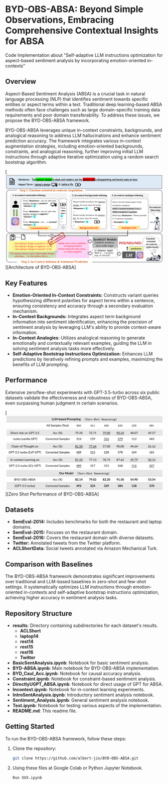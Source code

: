 # BYD-OBS-ABSA: Beyond Simple Observations, Embracing Comprehensive Contextual Insights for ABSA
Code Implementation about "Self-adaptive LLM instructions optimization for aspect-based sentiment analysis by incorporating emotion-oriented in-contexts"

## Overview

Aspect-Based Sentiment Analysis (ABSA) is a crucial task in natural language processing (NLP) that identifies sentiment towards specific entities or aspect terms within a text. Traditional deep learning-based ABSA methods often face challenges such as large domain-specific training data requirements and poor domain transferability. To address these issues, we propose the BYD-OBS-ABSA framework.

BYD-OBS-ABSA leverages unique in-context constraints, backgrounds, and analogical reasoning to address LLM hallucinations and enhance sentiment prediction accuracy. The framework integrates various in-context augmentation strategies, including emotion-oriented backgrounds, constraints, and analogical reasoning, further improving initial LLM instructions through adaptive iterative optimization using a random search bootstrap algorithm.

[![](/results/BYD-OBS-ABSA.png "Architecture of BYD-OBS-ABSA")][Architecture of BYD-OBS-ABSA]


## Key Features

- **Emotion-Oriented In-Context Constraints:** Constructs variant queries hypothesizing different polarities for aspect terms within a sentence, ensuring consistency and accuracy through a secondary evaluation mechanism.
- **In-Context Backgrounds:** Integrates aspect term background information into sentiment identification, enhancing the precision of sentiment analysis by leveraging LLM's ability to provide context-aware information.
- **In-Context Analogies:** Utilizes analogical reasoning to generate emotionally and contextually relevant examples, guiding the LLM in solving sentiment analysis tasks more effectively.
- **Self-Adaptive Bootstrap Instructions Optimization:** Enhances LLM predictions by iteratively refining prompts and examples, maximizing the benefits of LLM prompting.

## Performance

Extensive zero/few-shot experiments with GPT-3.5-turbo across six public datasets validate the effectiveness and robustness of BYD-OBS-ABSA, even surpassing human judgment in certain scenarios.

[![](/results/zero-shot.png "Zero Shot Performance of BYD-OBS-ABSA")][Zero Shot Performance of BYD-OBS-ABSA]

## Datasets

- **SemEval-2014:** Includes benchmarks for both the restaurant and laptop domains.
- **SemEval-2015:** Focuses on the restaurant domain.
- **SemEval-2016:** Covers the restaurant domain with diverse datasets.
- **Twitter:** Annotated tweets from the Twitter platform.
- **ACLShortData:** Social tweets annotated via Amazon Mechanical Turk.

## Comparison with Baselines

The BYD-OBS-ABSA framework demonstrates significant improvements over traditional and LLM-based baselines in zero-shot and few-shot settings. It systematically optimizes LLM instructions through emotion-oriented in-contexts and self-adaptive bootstrap instructions optimization, achieving higher accuracy in sentiment analysis tasks.

## Repository Structure

- **results**: Directory containing subdirectories for each dataset's results.
  - **ACLShort**
  - **laptop14**
  - **rest14**
  - **rest15**
  - **rest16**
  - **Twitter**
- **BasicSentAnalysis.ipynb**: Notebook for basic sentiment analysis.
- **BYD-ABSA.ipynb**: Main notebook for BYD-OBS-ABSA implementation.
- **BYD_Caul_Acc.ipynb**: Notebook for causal accuracy analysis.
- **Constraint.ipynb**: Notebook for constraint-based sentiment analysis.
- **DirectlyUGPT_ABSA.ipynb**: Notebook for direct usage of GPT for ABSA.
- **Incontext.ipynb**: Notebook for in-context learning experiments.
- **IntroSentAnalysis.ipynb**: Introductory sentiment analysis notebook.
- **Sentiment_Analysis.ipynb**: General sentiment analysis notebook.
- **Test.ipynb**: Notebook for testing various aspects of the implementation.
- **README.md**: This readme file.

## Getting Started

To run the BYD-OBS-ABSA framework, follow these steps:

1. Clone the repository:
   ```bash
   git clone https://github.com/albert-jin/BYD-OBS-ABSA.git
   ```

2. Using these files at Google Colab or Python Jupyter Notebook.
   ```bash
   Run XXX.ipynb
   ```
   

